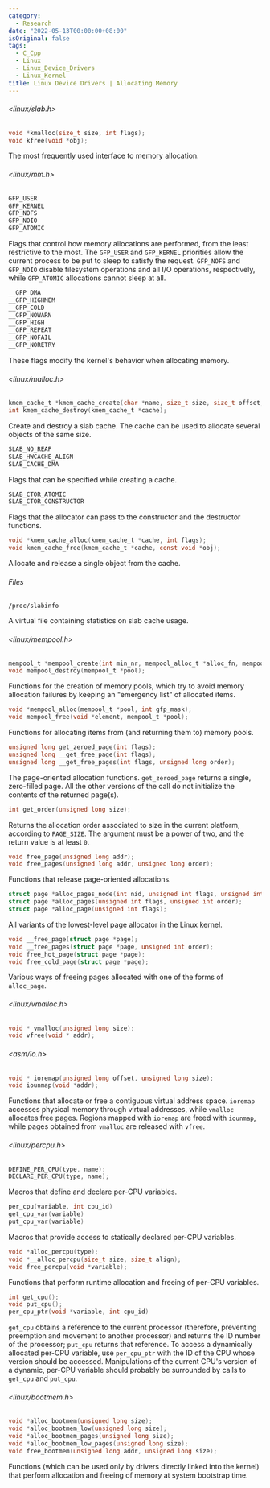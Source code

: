 ```yaml
---
category:
  - Research
date: "2022-05-13T00:00:00+08:00"
isOriginal: false
tags:
  - C_Cpp
  - Linux
  - Linux_Device_Drivers
  - Linux_Kernel
title: Linux Device Drivers | Allocating Memory
---
```


###### <linux/slab.h>

```c
void *kmalloc(size_t size, int flags);
void kfree(void *obj);
```

The most frequently used interface to memory allocation.

###### <linux/mm.h>

```c
GFP_USER
GFP_KERNEL
GFP_NOFS
GFP_NOIO
GFP_ATOMIC
```

Flags that control how memory allocations are performed, from the least restrictive to the most. The `GFP_USER` and `GFP_KERNEL` priorities allow the current process to be put to sleep to satisfy the request. `GFP_NOFS` and `GFP_NOIO` disable filesystem operations and all I/O operations, respectively, while `GFP_ATOMIC` allocations cannot sleep at all.

```c
__GFP_DMA
__GFP_HIGHMEM
__GFP_COLD
__GFP_NOWARN
__GFP_HIGH
__GFP_REPEAT
__GFP_NOFAIL
__GFP_NORETRY
```

These flags modify the kernel's behavior when allocating memory.

###### <linux/malloc.h>

```c
kmem_cache_t *kmem_cache_create(char *name, size_t size, size_t offset, unsigned long flags, constructor(), destructor());
int kmem_cache_destroy(kmem_cache_t *cache);
```

Create and destroy a slab cache. The cache can be used to allocate several objects of the same size.

```c
SLAB_NO_REAP
SLAB_HWCACHE_ALIGN
SLAB_CACHE_DMA
```

Flags that can be specified while creating a cache.

```c
SLAB_CTOR_ATOMIC
SLAB_CTOR_CONSTRUCTOR
```

Flags that the allocator can pass to the constructor and the destructor functions.

```c
void *kmem_cache_alloc(kmem_cache_t *cache, int flags);
void kmem_cache_free(kmem_cache_t *cache, const void *obj);
```

Allocate and release a single object from the cache.

###### Files

```
/proc/slabinfo
```

A virtual file containing statistics on slab cache usage.

###### <linux/mempool.h>

```c
mempool_t *mempool_create(int min_nr, mempool_alloc_t *alloc_fn, mempool_free_t *free_fn, void *data);
void mempool_destroy(mempool_t *pool);
```

Functions for the creation of memory pools, which try to avoid memory allocation failures by keeping an "emergency list" of allocated items.

```c
void *mempool_alloc(mempool_t *pool, int gfp_mask);
void mempool_free(void *element, mempool_t *pool);
```

Functions for allocating items from (and returning them to) memory pools.

```c
unsigned long get_zeroed_page(int flags);
unsigned long __get_free_page(int flags);
unsigned long __get_free_pages(int flags, unsigned long order);
```

The page-oriented allocation functions. `get_zeroed_page` returns a single, zero-filled page. All the other versions of the call do not initialize the contents of the returned page(s).

```c
int get_order(unsigned long size);
```

Returns the allocation order associated to size in the current platform, according to `PAGE_SIZE`. The argument must be a power of two, and the return value is at least `0`.

```c
void free_page(unsigned long addr);
void free_pages(unsigned long addr, unsigned long order);
```

Functions that release page-oriented allocations.

```c
struct page *alloc_pages_node(int nid, unsigned int flags, unsigned int order);
struct page *alloc_pages(unsigned int flags, unsigned int order);
struct page *alloc_page(unsigned int flags);
```

All variants of the lowest-level page allocator in the Linux kernel.

```c
void __free_page(struct page *page);
void __free_pages(struct page *page, unsigned int order);
void free_hot_page(struct page *page);
void free_cold_page(struct page *page);
```

Various ways of freeing pages allocated with one of the forms of `alloc_page`.

###### <linux/vmalloc.h>

```c
void * vmalloc(unsigned long size);
void vfree(void * addr);
```

###### <asm/io.h>

```c
void * ioremap(unsigned long offset, unsigned long size);
void iounmap(void *addr);
```

Functions that allocate or free a contiguous virtual address space. `ioremap` accesses physical memory through virtual addresses, while `vmalloc` allocates free pages. Regions mapped with `ioremap` are freed with `iounmap`, while pages obtained from `vmalloc` are released with `vfree`.

###### <linux/percpu.h>

```c
DEFINE_PER_CPU(type, name);
DECLARE_PER_CPU(type, name);
```

Macros that define and declare per-CPU variables.

```c
per_cpu(variable, int cpu_id)
get_cpu_var(variable)
put_cpu_var(variable)
```

Macros that provide access to statically declared per-CPU variables.

```c
void *alloc_percpu(type);
void *__alloc_percpu(size_t size, size_t align);
void free_percpu(void *variable);
```

Functions that perform runtime allocation and freeing of per-CPU variables.

```c
int get_cpu();
void put_cpu();
per_cpu_ptr(void *variable, int cpu_id)
```

`get_cpu` obtains a reference to the current processor (therefore, preventing preemption and movement to another processor) and returns the ID number of the processor; `put_cpu` returns that reference. To access a dynamically allocated per-CPU variable, use `per_cpu_ptr` with the ID of the CPU whose version should be accessed. Manipulations of the current CPU's version of a dynamic, per-CPU variable should probably be surrounded by calls to `get_cpu` and `put_cpu`.

###### <linux/bootmem.h>

```c
void *alloc_bootmem(unsigned long size);
void *alloc_bootmem_low(unsigned long size);
void *alloc_bootmem_pages(unsigned long size);
void *alloc_bootmem_low_pages(unsigned long size);
void free_bootmem(unsigned long addr, unsigned long size);
```

Functions (which can be used only by drivers directly linked into the kernel) that perform allocation and freeing of memory at system bootstrap time.
